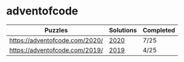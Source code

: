 # adventofcode

| Puzzles | Solutions | Completed |
| --- | --- | --- | 
| https://adventofcode.com/2020/ | [2020](2020/) | 7/25 |
| https://adventofcode.com/2019/ | [2019](2019/) | 4/25 |
